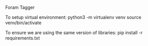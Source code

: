 Foram Tagger

To setup virtual environment:
python3 -m virtualenv venv
source venv/bin/activate

To ensure we are using the same version of libraries:
pip install -r requirements.txt
